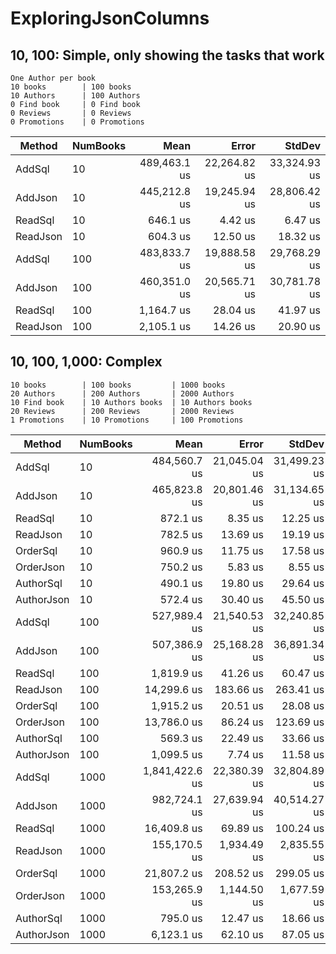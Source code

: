 # ExploringJsonColumns 

## 10, 100: Simple, only showing the tasks that work

```text
One Author per book
10 books		| 100 books
10 Authors		| 100 Authors
0 Find book		| 0 Find book 
0 Reviews		| 0 Reviews
0 Promotions	| 0 Promotions
```

| Method     | NumBooks | Mean         | Error        | StdDev       |
|----------- |--------- |-------------:|-------------:|-------------:|
| AddSql     | 10       | 489,463.1 us | 22,264.82 us | 33,324.93 us |
| AddJson    | 10       | 445,212.8 us | 19,245.94 us | 28,806.42 us |
| ReadSql    | 10       |     646.1 us |      4.42 us |      6.47 us |
| ReadJson   | 10       |     604.3 us |     12.50 us |     18.32 us |
| AddSql     | 100      | 483,833.7 us | 19,888.58 us | 29,768.29 us |
| AddJson    | 100      | 460,351.0 us | 20,565.71 us | 30,781.78 us |
| ReadSql    | 100      |   1,164.7 us |     28.04 us |     41.97 us |
| ReadJson   | 100      |   2,105.1 us |     14.26 us |     20.90 us |


## 10, 100, 1,000: Complex

```text
10 books		| 100 books			| 1000 books
20 Authors		| 200 Authors		| 2000 Authors
10 Find book	| 10 Authors books	| 10 Authors books
20 Reviews		| 200 Reviews		| 2000 Reviews
1 Promotions	| 10 Promotions		| 100 Promotions
```

| Method     | NumBooks | Mean           | Error        | StdDev       | 
|----------- |--------- |---------------:|-------------:|-------------:|
| AddSql     | 10       | 484,560.7 us   | 21,045.04 us | 31,499.23 us | 
| AddJson    | 10       | 465,823.8 us   | 20,801.46 us | 31,134.65 us | 
| ReadSql    | 10       |     872.1 us   |      8.35 us |     12.25 us | 
| ReadJson   | 10       |     782.5 us   |     13.69 us |     19.19 us | 
| OrderSql   | 10       |     960.9 us   |     11.75 us |     17.58 us | 
| OrderJson  | 10       |     750.2 us   |      5.83 us |      8.55 us | 
| AuthorSql  | 10       |     490.1 us   |     19.80 us |     29.64 us | 
| AuthorJson | 10       |     572.4 us   |     30.40 us |     45.50 us | 
| AddSql     | 100      | 527,989.4 us   | 21,540.53 us | 32,240.85 us | 
| AddJson    | 100      | 507,386.9 us   | 25,168.28 us | 36,891.34 us | 
| ReadSql    | 100      |   1,819.9 us   |     41.26 us |     60.47 us | 
| ReadJson   | 100      |  14,299.6 us   |    183.66 us |    263.41 us | 
| OrderSql   | 100      |   1,915.2 us   |     20.51 us |     28.08 us | 
| OrderJson  | 100      |  13,786.0 us   |     86.24 us |    123.69 us | 
| AuthorSql  | 100      |     569.3 us   |     22.49 us |     33.66 us | 
| AuthorJson | 100      |   1,099.5 us   |      7.74 us |     11.58 us | 
| AddSql     | 1000     | 1,841,422.6 us | 22,380.39 us | 32,804.89 us |
| AddJson    | 1000     |   982,724.1 us | 27,639.94 us | 40,514.27 us |
| ReadSql    | 1000     |    16,409.8 us |     69.89 us |    100.24 us |
| ReadJson   | 1000     |   155,170.5 us |  1,934.49 us |  2,835.55 us |
| OrderSql   | 1000     |    21,807.2 us |    208.52 us |    299.05 us |
| OrderJson  | 1000     |   153,265.9 us |  1,144.50 us |  1,677.59 us |
| AuthorSql  | 1000     |       795.0 us |     12.47 us |     18.66 us |
| AuthorJson | 1000     |     6,123.1 us |     62.10 us |     87.05 us |